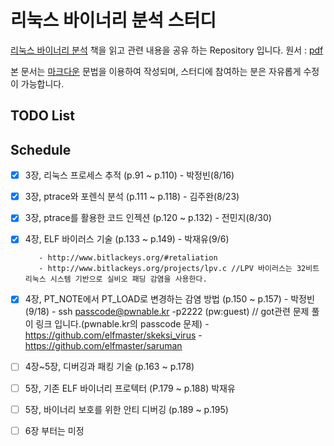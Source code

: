 # 리눅스 바이너리 분석 스터디
[리눅스 바이너리 분석](http://www.acornpub.co.kr/book/linux-binary) 책을 읽고 관련 내용을 공유 하는 Repository 입니다.
원서 : [pdf](http://index-of.es/Miscellanous/Learning%20Linux%20Binary%20Analysis.pdf)

본 문서는 [마크다운](https://help.github.com/articles/basic-writing-and-formatting-syntax/) 문법을 이용하여 작성되며, 스터디에 참여하는 분은 자유롭게 수정이 가능합니다.

## TODO List

## Schedule
- [x] 3장, 리눅스 프로세스 추적 (p.91 ~ p.110) - 박정빈(8/16)
- [x] 3장, ptrace와 포렌식 분석 (p.111 ~ p.118) - 김주완(8/23)
- [x] 3장, ptrace를 활용한 코드 인젝션 (p.120 ~ p.132) - 전민지(8/30)
- [x] 4장, ELF 바이러스 기술 (p.133 ~ p.149) - 박재유(9/6)
         
         - http://www.bitlackeys.org/#retaliation
         - http://www.bitlackeys.org/projects/lpv.c //LPV 바이러스는 32비트 리눅스 시스템 기반으로 실비오 패딩 감염을 사용한다.
- [x] 4장, PT_NOTE에서 PT_LOAD로 변경하는 감염 방법 (p.150 ~ p.157) - 박정빈(9/18)
         - ssh passcode@pwnable.kr -p2222 (pw:guest) // got관련 문제 풀이 링크 입니다.(pwnable.kr의 passcode 문제)
         - https://github.com/elfmaster/skeksi_virus
         - https://github.com/elfmaster/saruman
         
- [ ] 4장~5장, 디버깅과 패킹 기술 (p.163 ~ p.178)
- [ ] 5장, 기존 ELF 바이너리 프로텍터 (P.179 ~ p.188)  박재유
- [ ] 5장, 바이너리 보호를 위한 안티 디버깅 (p.189 ~ p.195)
- [ ] 6장 부터는 미정
